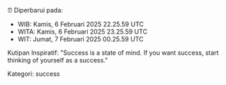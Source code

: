 ⏰ Diperbarui pada:
- WIB: Kamis, 6 Februari 2025 22.25.59 UTC
- WITA: Kamis, 6 Februari 2025 23.25.59 UTC
- WIT: Jumat, 7 Februari 2025 00.25.59 UTC

Kutipan Inspiratif:
"Success is a state of mind. If you want success, start thinking of yourself as a success."


Kategori: success


